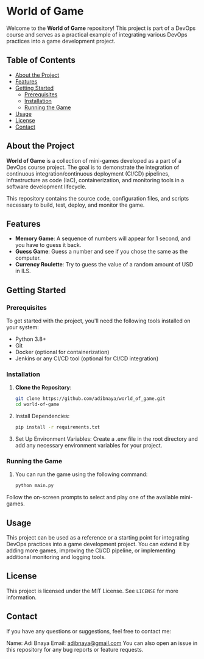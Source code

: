 # World of Game

Welcome to the **World of Game** repository! This project is part of a DevOps course and serves as a practical example of integrating various DevOps practices into a game development project.

## Table of Contents

- [About the Project](#about-the-project)
- [Features](#features)
- [Getting Started](#getting-started)
  - [Prerequisites](#prerequisites)
  - [Installation](#installation)
  - [Running the Game](#running-the-game)
- [Usage](#usage)
- [License](#license)
- [Contact](#contact)

## About the Project

**World of Game** is a collection of mini-games developed as a part of a DevOps course project. The goal is to demonstrate the integration of continuous integration/continuous deployment (CI/CD) pipelines, infrastructure as code (IaC), containerization, and monitoring tools in a software development lifecycle.

This repository contains the source code, configuration files, and scripts necessary to build, test, deploy, and monitor the game.

## Features

- **Memory Game**: A sequence of numbers will appear for 1 second, and you have to guess it back.
- **Guess Game**: Guess a number and see if you chose the same as the computer.
- **Currency Roulette**: Try to guess the value of a random amount of USD in ILS.

## Getting Started

### Prerequisites

To get started with the project, you'll need the following tools installed on your system:

- Python 3.8+
- Git
- Docker (optional for containerization)
- Jenkins or any CI/CD tool (optional for CI/CD integration)

### Installation

1. **Clone the Repository**:
   ```sh
   git clone https://github.com/adibnaya/world_of_game.git
   cd world-of-game
   
2. Install Dependencies:
   ```sh
   pip install -r requirements.txt
   ```
   
3. Set Up Environment Variables:
Create a .env file in the root directory and add any necessary environment variables for your project.

### Running the Game

1. You can run the game using the following command: 
    ```sh
    python main.py
    ```
Follow the on-screen prompts to select and play one of the available mini-games.

## Usage
This project can be used as a reference or a starting point for integrating DevOps practices into a game development project. You can extend it by adding more games, improving the CI/CD pipeline, or implementing additional monitoring and logging tools.

## License
This project is licensed under the MIT License. See `LICENSE` for more information.

## Contact
If you have any questions or suggestions, feel free to contact me:

Name: Adi Bnaya
Email: adibnaya@gmail.com
You can also open an issue in this repository for any bug reports or feature requests.

